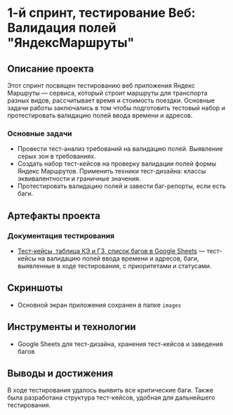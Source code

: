 # 1-й спринт, тестирование Веб: Валидация полей "ЯндексМаршруты"

## Описание проекта
Этот спринт посвящен тестированию веб приложения Яндекс Маршруты — сервиса, который строит маршруты для транспорта разных видов, рассчитывает время и стоимость поездки. Основные задачи работы заключались в том чтобы подготовить тестовый набор и протестировать валидацию полей ввода времени и адресов.

### Основные задачи
- Провести тест-анализ требований на валидацию полей. Выявление серых зон в требованиях.
- Создать набор тест-кейсов на проверку валидации полей формы Яндекс Маршрутов. Применить техники тест-дизайна: классы эквивалентности и граничные значения.
- Протестировать валидацию полей и завести баг-репорты, если есть баги.

## Артефакты проекта

### Документация тестирования
- [Тест-кейсы, таблица КЭ и ГЗ, список багов в Google Sheets](https://docs.google.com/spreadsheets/d/1AdLheUsj3Reus5QXDlBJb3NZs0tEf8y7xbH3xUWLs5E/edit?usp=sharing) — тест-кейсы на валидацию полей ввода времени и адресов, баги, выявленные в ходе тестирования, с приоритетами и статусами.

## Скриншоты
- Основной экран приложения сохранен в папке `images`

## Инструменты и технологии
- Google Sheets для тест-дизайна, хранения тест-кейсов и заведения багов
  
## Выводы и достижения
В ходе тестирования удалось выявить все критические баги. Также была разработана структура тест-кейсов, удобная для дальнейшего тестирования.
